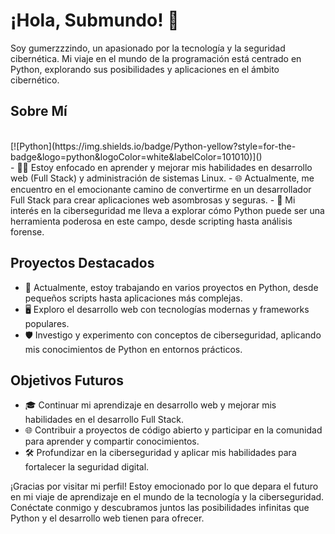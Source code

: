 # ¡Hola, Submundo! 👋

Soy gumerzzzindo, un apasionado por la tecnología y la seguridad cibernética. Mi viaje en el mundo de la programación está centrado en Python, explorando sus posibilidades y aplicaciones en el ámbito cibernético.
## Sobre Mí
<br/>
[![Python](https://img.shields.io/badge/Python-yellow?style=for-the-badge&logo=python&logoColor=white&labelColor=101010)]()
<br/>
- 👨‍💻 Estoy enfocado en aprender y mejorar mis habilidades en desarrollo web (Full Stack) y administración de sistemas Linux.
- 🌐 Actualmente, me encuentro en el emocionante camino de convertirme en un desarrollador Full Stack para crear aplicaciones web asombrosas y seguras.
- 🔐 Mi interés en la ciberseguridad me lleva a explorar cómo Python puede ser una herramienta poderosa en este campo, desde scripting hasta análisis forense.

## Proyectos Destacados
- 🐍 Actualmente, estoy trabajando en varios proyectos en Python, desde pequeños scripts hasta aplicaciones más complejas.
- 🖥️ Exploro el desarrollo web con tecnologías modernas y frameworks populares.
- 🛡️ Investigo y experimento con conceptos de ciberseguridad, aplicando mis conocimientos de Python en entornos prácticos.

## Objetivos Futuros
- 🎓 Continuar mi aprendizaje en desarrollo web y mejorar mis habilidades en el desarrollo Full Stack.
- 🌐 Contribuir a proyectos de código abierto y participar en la comunidad para aprender y compartir conocimientos.
- 🛠️ Profundizar en la ciberseguridad y aplicar mis habilidades para fortalecer la seguridad digital.

¡Gracias por visitar mi perfil! Estoy emocionado por lo que depara el futuro en mi viaje de aprendizaje en el mundo de la tecnología y la ciberseguridad. Conéctate conmigo y descubramos juntos las posibilidades infinitas que Python y el desarrollo web tienen para ofrecer.
